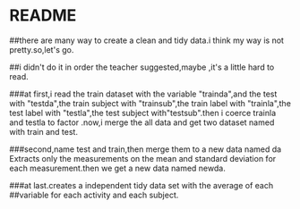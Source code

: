 README
================

##there are many way to create a clean and tidy data.i think my way is not pretty.so,let's go.
 
##i didn't do it in order the teacher suggested,maybe ,it's a little hard to read.
 
###at  first,i read the train dataset with the variable "trainda",and the     test with "testda",the train subject with "trainsub",the train label with "trainla",the test label with "testla",the test subject with"testsub".then i  coerce trainla and testla to factor .now,i merge the all data and get two dataset named with train and test.

###second,name test and train,then merge them to a new data named da Extracts only the measurements on the mean and standard deviation for each measurement.then we get a new data named newda.

###at last.creates a independent tidy data set with the average of each 
##variable for each activity and each subject.



